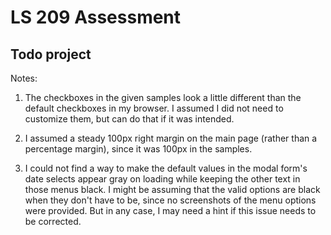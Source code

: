 # LS 209 Assessment
## Todo project

Notes:
1. The checkboxes in the given samples look a little different than the default checkboxes in my browser.  I assumed I did not need to customize them, but can do that if it was intended.

2. I assumed a steady 100px right margin on the main page (rather than a percentage margin), since it was 100px in the samples.

3. I could not find a way to make the default values in the modal form's date selects appear gray on loading while keeping the other text in those menus black.  I might be assuming that the valid options are black when they don't have to be, since no screenshots of the menu options were provided.  But in any case, I may need a hint if this issue needs to be corrected.